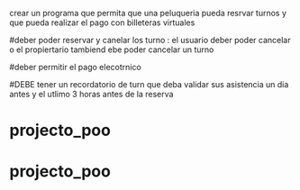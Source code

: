 crear un programa que permita que una peluqueria pueda resrvar turnos y que pueda realizar el pago con billeteras virtuales

#deber poder reservar y canelar los turno : el usuario deber poder cancelar o el propiertario tambiend ebe poder cancelar un turno

#deber permitir el pago elecotrnico

#DEBE tener un recordatorio de turn que deba validar sus asistencia un dia antes y el utlimo 3 horas antes de la reserva 
# projecto_poo
# projecto_poo
